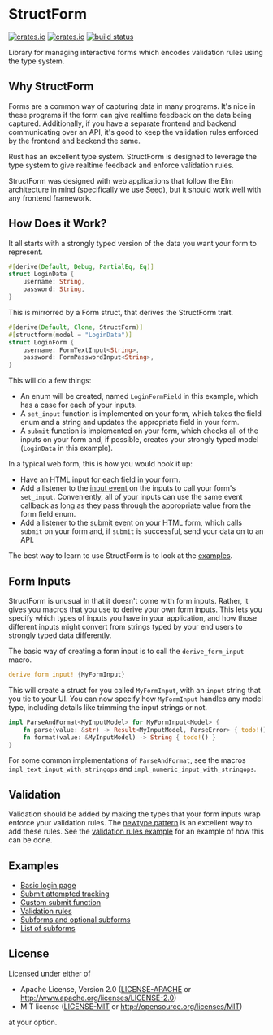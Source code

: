 StructForm
==========
[![crates.io](https://img.shields.io/crates/v/structform.svg)](https://crates.io/crates/structform)
[![crates.io](https://img.shields.io/crates/v/structform-derive.svg)](https://crates.io/crates/structform-derive)
[![build status](https://panoptix.semaphoreci.com/badges/structform/branches/main.svg)](https://panoptix.semaphoreci.com/projects/structform)

Library for managing interactive forms which encodes validation rules
using the type system.

## Why StructForm

Forms are a common way of capturing data in many programs. It's nice
in these programs if the form can give realtime feedback on the data
being captured. Additionally, if you have a separate frontend and
backend communicating over an API, it's good to keep the validation
rules enforced by the frontend and backend the same.

Rust has an excellent type system. StructForm is designed to leverage
the type system to give realtime feedback and enforce validation
rules.

StructForm was designed with web applications that follow the Elm
architecture in mind (specifically we use
[Seed](https://seed-rs.org/)), but it should work well with any
frontend framework.

## How Does it Work?

It all starts with a strongly typed version of the data you want your form to represent.

```rust
#[derive(Default, Debug, PartialEq, Eq)]
struct LoginData {
    username: String,
    password: String,
}
```

This is mirrorred by a Form struct, that derives the StructForm trait.

```rust
#[derive(Default, Clone, StructForm)]
#[structform(model = "LoginData")]
struct LoginForm {
    username: FormTextInput<String>,
    password: FormPasswordInput<String>,
}
```

This will do a few things:

- An enum will be created, named `LoginFormField` in this example,
  which has a case for each of your inputs.
- A `set_input` function is implemented on your form, which takes the
  field enum and a string and updates the appropriate field in your
  form.
- A `submit` function is implemented on your form, which checks all of
  the inputs on your form and, if possible, creates your strongly
  typed model (`LoginData` in this example).

In a typical web form, this is how you would hook it up:

- Have an HTML input for each field in your form.
- Add a listener to the [input
  event](https://developer.mozilla.org/en-US/docs/Web/API/HTMLElement/input_event)
  on the inputs to call your form's `set_input`. Conveniently, all of
  your inputs can use the same event callback as long as they pass
  through the appropriate value from the form field enum.
- Add a listener to the [submit
  event](https://developer.mozilla.org/en-US/docs/Web/API/HTMLFormElement/submit_event)
  on your HTML form, which calls `submit` on your form and, if
  `submit` is successful, send your data on to an API.

The best way to learn to use StructForm is to look at the [examples](#Examples).

## Form Inputs

StructForm is unusual in that it doesn't come with form
inputs. Rather, it gives you macros that you use to derive your own
form inputs. This lets you specify which types of inputs you have in
your application, and how those different inputs might convert from
strings typed by your end users to strongly typed data differently.

The basic way of creating a form input is to call the
`derive_form_input` macro.

```rust
derive_form_input! {MyFormInput}
```

This will create a struct for you called `MyFormInput`, with an
`input` string that you tie to your UI. You can now specify how
`MyFormInput` handles any model type, including details like trimming
the input strings or not.

```rust
impl ParseAndFormat<MyInputModel> for MyFormInput<Model> {
    fn parse(value: &str) -> Result<MyInputModel, ParseError> { todo!() }
    fn format(value: &MyInputModel) -> String { todo!() }
}
```

For some common implementations of `ParseAndFormat`, see the macros
`impl_text_input_with_stringops` and
`impl_numeric_input_with_stringops`.

## Validation

Validation should be added by making the types that your form inputs
wrap enforce your validation rules. The [newtype
pattern](https://www.worthe-it.co.za/blog/2020-10-31-newtype-pattern-in-rust.html)
is an excellent way to add these rules. See the [validation rules
example](./structform/tests/validation_example.rs) for an example of
how this can be done.

## Examples

- [Basic login page](./structform/tests/login_example.rs)
- [Submit attempted tracking](./structform/tests/submit_attempted_example.rs)
- [Custom submit function](./structform/tests/custom_submit_function_example.rs)
- [Validation rules](./structform/tests/validation_example.rs)
- [Subforms and optional subforms](./structform/tests/subforms_example.rs)
- [List of subforms](./structform/tests/list_of_subforms_example.rs)

## License

Licensed under either of

 * Apache License, Version 2.0
   ([LICENSE-APACHE](LICENSE-APACHE) or http://www.apache.org/licenses/LICENSE-2.0)
 * MIT license
   ([LICENSE-MIT](LICENSE-MIT) or http://opensource.org/licenses/MIT)

at your option.
